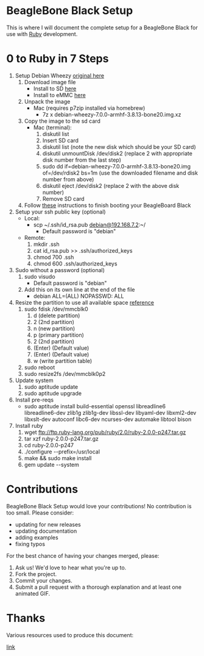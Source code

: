 BeagleBone Black Setup
===================

This is where I will document the complete setup for a BeagleBone Black for use with [Ruby](http://www.ruby-lang.org/) development.

0 to Ruby in 7 Steps
====================

1. Setup Debian Wheezy [original here](http://circuitco.com/support/index.php?title=Debian_On_BeagleBone_Black)
   1. Download image file
      * Install to SD [here](http://www.armhf.com/index.php/download/)
      * Install to eMMC [here](http://elinux.org/BeagleBoardDebian#eMMC:_BeagleBone_Black)
   2. Unpack the image
      * Mac (requires p7zip installed via homebrew)
         * 7z x debian-wheezy-7.0.0-armhf-3.8.13-bone20.img.xz
   3. Copy the image to the sd card
      * Mac (terminal):
         1. diskutil list
         2. Insert SD card
         3. diskutil list (note the new disk which should be your SD card)
         4. diskutil unmountDisk /dev/disk2 (replace 2 with appropriate disk number from the last step)
         5. sudo dd if=debian-wheezy-7.0.0-armhf-3.8.13-bone20.img of=/dev/rdisk2 bs=1m (use the downloaded filename and disk number from above)
         6. diskutil eject /dev/disk2 (replace 2 with the above disk number)
         7. Remove SD card
   4. Follow [these](http://circuitco.com/support/index.php?title=Debian_On_BeagleBone_Black) instructions to finish booting your BeagleBoard Black
2. Setup your ssh public key (optional)
   * Local:
      * scp ~/.ssh/id_rsa.pub debian@192.168.7.2:~/
         * Default password is "debian"
   * Remote:
      1. mkdir .ssh
      2. cat id_rsa.pub >> .ssh/authorized_keys
      3. chmod 700 .ssh
      4. chmod 600 .ssh/authorized_keys
3. Sudo without a password (optional)
   1. sudo visudo
      * Default password is "debian"
   2. Add this on its own line at the end of the file
      * debian ALL=(ALL) NOPASSWD: ALL
4. Resize the partition to use all available space [reference](http://www.armhf.com/index.php/expanding-linux-partitions-part-2-of-2/)
   1. sudo fdisk /dev/mmcblk0
      1. d        (delete partition)
      2. 2        (2nd partition)
      3. n        (new partition)
      4. p        (primary partition)
      5. 2        (2nd partition)
      6. (Enter)  (Default value)
      7. (Enter)  (Default value)
      8. w        (write partition table)
   2. sudo reboot
   3. sudo resize2fs /dev/mmcblk0p2
5. Update system
   1. sudo aptitude update
   2. sudo aptitude upgrade
6. Install pre-reqs
   * sudo aptitude install build-essential openssl libreadline6 libreadline6-dev zlib1g zlib1g-dev libssl-dev libyaml-dev libxml2-dev libxslt-dev autoconf libc6-dev ncurses-dev automake libtool bison
7. Install ruby
   1. wget ftp://ftp.ruby-lang.org/pub/ruby/2.0/ruby-2.0.0-p247.tar.gz
   2. tar xzf ruby-2.0.0-p247.tar.gz
   3. cd ruby-2.0.0-p247
   4. ./configure --prefix=/usr/local
   5. make && sudo make install
   3. gem update --system

Contributions
=============

BeagleBone Black Setup would love your contributions! No contribution is too small. Please consider:

* updating for new releases
* updating documentation
* adding examples
* fixing typos

For the best chance of having your changes merged, please:

1. Ask us! We'd love to hear what you're up to.
2. Fork the project.
3. Commit your changes.
4. Submit a pull request with a thorough explanation and at least one animated GIF.

Thanks
======

Various resources used to produce this document:

[link](http://example.com)
